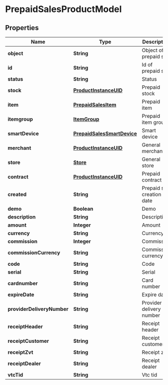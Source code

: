 
# PrepaidSalesProductModel

## Properties
Name | Type | Description | Notes
------------ | ------------- | ------------- | -------------
**object** | **String** | Object of prepaid sale | 
**id** | **String** | Id of prepaid sale | 
**status** | **String** | Status | 
**stock** | [**ProductInstanceUID**](ProductInstanceUID.md) | Prepaid stock | 
**item** | [**PrepaidSalesItem**](PrepaidSalesItem.md) | Prepaid item | 
**itemgroup** | [**ItemGroup**](ItemGroup.md) | Prepaid item group | 
**smartDevice** | [**PrepaidSalesSmartDevice**](PrepaidSalesSmartDevice.md) | Smart device | 
**merchant** | [**ProductInstanceUID**](ProductInstanceUID.md) | General merchant | 
**store** | [**Store**](Store.md) | General store | 
**contract** | [**ProductInstanceUID**](ProductInstanceUID.md) | Prepaid contract | 
**created** | **String** | Prepaid sale creation date | 
**demo** | **Boolean** | Demo | 
**description** | **String** | Description | 
**amount** | **Integer** | Amount | 
**currency** | **String** | Currency | 
**commission** | **Integer** | Commission | 
**commissionCurrency** | **String** | Commission currency | 
**code** | **String** | Code | 
**serial** | **String** | Serial | 
**cardnumber** | **String** | Card number | 
**expireDate** | **String** | Expire date | 
**providerDeliveryNumber** | **String** | Provider delivery number | 
**receiptHeader** | **String** | Receipt header | 
**receiptCustomer** | **String** | Receipt customer | 
**receiptZvt** | **String** | Receipt zvt | 
**receiptDealer** | **String** | Receipt dealer | 
**vtcTid** | **String** | Vtc tid | 



